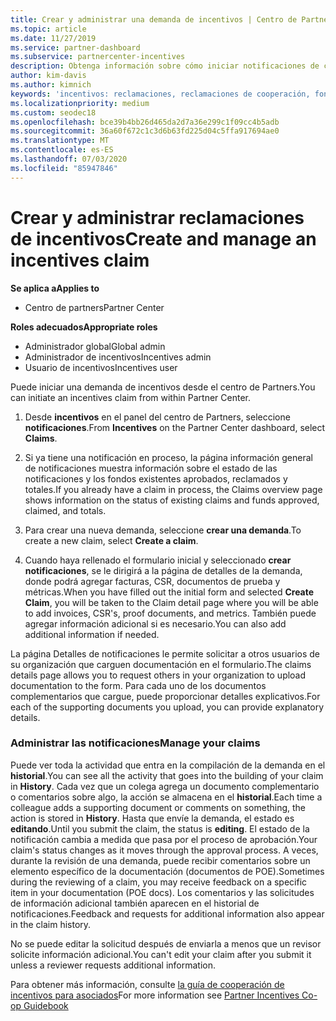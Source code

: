 ```yaml
---
title: Crear y administrar una demanda de incentivos | Centro de Partners
ms.topic: article
ms.date: 11/27/2019
ms.service: partner-dashboard
ms.subservice: partnercenter-incentives
description: Obtenga información sobre cómo iniciar notificaciones de cooperabilidad de incentivos del centro de Partners. Puede ver toda la actividad que entra en la compilación de la demanda en el historial.
author: kim-davis
ms.author: kimnich
keywords: 'incentivos: reclamaciones, reclamaciones de cooperación, fondos de cooperación'
ms.localizationpriority: medium
ms.custom: seodec18
ms.openlocfilehash: bce39b4bb26d465da2d7a36e299c1f09cc4b5adb
ms.sourcegitcommit: 36a60f672c1c3d6b63fd225d04c5ffa917694ae0
ms.translationtype: MT
ms.contentlocale: es-ES
ms.lasthandoff: 07/03/2020
ms.locfileid: "85947846"
---
```

# <a name="create-and-manage-an-incentives-claim"></a><span data-ttu-id="f2f81-105">Crear y administrar reclamaciones de incentivos</span><span class="sxs-lookup"><span data-stu-id="f2f81-105">Create and manage an incentives claim</span></span>

<span data-ttu-id="f2f81-106">**Se aplica a**</span><span class="sxs-lookup"><span data-stu-id="f2f81-106">**Applies to**</span></span>
- <span data-ttu-id="f2f81-107">Centro de partners</span><span class="sxs-lookup"><span data-stu-id="f2f81-107">Partner Center</span></span>

<span data-ttu-id="f2f81-108">**Roles adecuados**</span><span class="sxs-lookup"><span data-stu-id="f2f81-108">**Appropriate roles**</span></span>

- <span data-ttu-id="f2f81-109">Administrador global</span><span class="sxs-lookup"><span data-stu-id="f2f81-109">Global admin</span></span>
- <span data-ttu-id="f2f81-110">Administrador de incentivos</span><span class="sxs-lookup"><span data-stu-id="f2f81-110">Incentives admin</span></span>
- <span data-ttu-id="f2f81-111">Usuario de incentivos</span><span class="sxs-lookup"><span data-stu-id="f2f81-111">Incentives user</span></span>

<span data-ttu-id="f2f81-112">Puede iniciar una demanda de incentivos desde el centro de Partners.</span><span class="sxs-lookup"><span data-stu-id="f2f81-112">You can initiate an incentives claim from within Partner Center.</span></span> 

1. <span data-ttu-id="f2f81-113">Desde **incentivos** en el panel del centro de Partners, seleccione **notificaciones**.</span><span class="sxs-lookup"><span data-stu-id="f2f81-113">From **Incentives** on the Partner Center dashboard, select **Claims**.</span></span>

2.  <span data-ttu-id="f2f81-114">Si ya tiene una notificación en proceso, la página información general de notificaciones muestra información sobre el estado de las notificaciones y los fondos existentes aprobados, reclamados y totales.</span><span class="sxs-lookup"><span data-stu-id="f2f81-114">If you already have a claim in process, the Claims overview page shows information on the status of existing claims and funds approved, claimed, and totals.</span></span>

3.  <span data-ttu-id="f2f81-115">Para crear una nueva demanda, seleccione **crear una demanda**.</span><span class="sxs-lookup"><span data-stu-id="f2f81-115">To create a new claim, select **Create a claim**.</span></span>

4.  <span data-ttu-id="f2f81-116">Cuando haya rellenado el formulario inicial y seleccionado **crear notificaciones**, se le dirigirá a la página de detalles de la demanda, donde podrá agregar facturas, CSR, documentos de prueba y métricas.</span><span class="sxs-lookup"><span data-stu-id="f2f81-116">When you have filled out the initial form and selected **Create Claim**, you will be taken to the Claim detail page where you will be able to add invoices, CSR's, proof documents, and metrics.</span></span> <span data-ttu-id="f2f81-117">También puede agregar información adicional si es necesario.</span><span class="sxs-lookup"><span data-stu-id="f2f81-117">You can also add additional information if needed.</span></span>

<span data-ttu-id="f2f81-118">La página Detalles de notificaciones le permite solicitar a otros usuarios de su organización que carguen documentación en el formulario.</span><span class="sxs-lookup"><span data-stu-id="f2f81-118">The claims details page allows you to request others in your organization to upload documentation to the form.</span></span> <span data-ttu-id="f2f81-119">Para cada uno de los documentos complementarios que cargue, puede proporcionar detalles explicativos.</span><span class="sxs-lookup"><span data-stu-id="f2f81-119">For each of the supporting documents you upload, you can provide explanatory details.</span></span> 

### <a name="manage-your-claims"></a><span data-ttu-id="f2f81-120">Administrar las notificaciones</span><span class="sxs-lookup"><span data-stu-id="f2f81-120">Manage your claims</span></span>

<span data-ttu-id="f2f81-121">Puede ver toda la actividad que entra en la compilación de la demanda en el **historial**.</span><span class="sxs-lookup"><span data-stu-id="f2f81-121">You can see all the activity that goes into the building of your claim in **History**.</span></span> <span data-ttu-id="f2f81-122">Cada vez que un colega agrega un documento complementario o comentarios sobre algo, la acción se almacena en el **historial**.</span><span class="sxs-lookup"><span data-stu-id="f2f81-122">Each time a colleague adds a supporting document or comments on something, the action is stored in **History**.</span></span> <span data-ttu-id="f2f81-123">Hasta que envíe la demanda, el estado es **editando**.</span><span class="sxs-lookup"><span data-stu-id="f2f81-123">Until you submit the claim, the status is **editing**.</span></span> <span data-ttu-id="f2f81-124">El estado de la notificación cambia a medida que pasa por el proceso de aprobación.</span><span class="sxs-lookup"><span data-stu-id="f2f81-124">Your claim's status changes as it moves through the approval process.</span></span> <span data-ttu-id="f2f81-125">A veces, durante la revisión de una demanda, puede recibir comentarios sobre un elemento específico de la documentación (documentos de POE).</span><span class="sxs-lookup"><span data-stu-id="f2f81-125">Sometimes during the reviewing of a claim, you may receive feedback on a specific item in your documentation (POE docs).</span></span> <span data-ttu-id="f2f81-126">Los comentarios y las solicitudes de información adicional también aparecen en el historial de notificaciones.</span><span class="sxs-lookup"><span data-stu-id="f2f81-126">Feedback and requests for additional information also appear in the claim history.</span></span> 

<span data-ttu-id="f2f81-127">No se puede editar la solicitud después de enviarla a menos que un revisor solicite información adicional.</span><span class="sxs-lookup"><span data-stu-id="f2f81-127">You can't edit your claim after you submit it unless a reviewer requests additional information.</span></span>

<span data-ttu-id="f2f81-128">Para obtener más información, consulte [la guía de cooperación de incentivos para asociados](https://assets.microsoft.com/coop-guidebook.pdf)</span><span class="sxs-lookup"><span data-stu-id="f2f81-128">For more information see [Partner Incentives Co-op Guidebook](https://assets.microsoft.com/coop-guidebook.pdf)</span></span>
